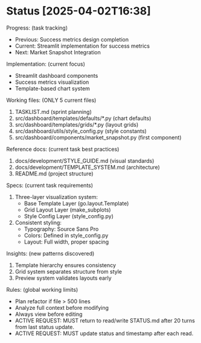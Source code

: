 # Status [2025-04-02T16:38]

Progress: (task tracking)
- Previous: Success metrics design completion
- Current: Streamlit implementation for success metrics
- Next: Market Snapshot Integration

Implementation: (current focus)
- Streamlit dashboard components
- Success metrics visualization
- Template-based chart system

Working files: (ONLY 5 current files)
1. TASKLIST.md (sprint planning)
2. src/dashboard/templates/defaults/*.py (chart defaults)
3. src/dashboard/templates/grids/*.py (layout grids)
4. src/dashboard/utils/style_config.py (style constants)
5. src/dashboard/components/market_snapshot.py (first component)

Reference docs: (current task best practices)
1. docs/development/STYLE_GUIDE.md (visual standards)
2. docs/development/TEMPLATE_SYSTEM.md (architecture)
3. README.md (project structure)

Specs: (current task requirements)
1. Three-layer visualization system:
   - Base Template Layer (go.layout.Template)
   - Grid Layout Layer (make_subplots)
   - Style Config Layer (style_config.py)
2. Consistent styling:
   - Typography: Source Sans Pro
   - Colors: Defined in style_config.py
   - Layout: Full width, proper spacing

Insights: (new patterns discovered)
1. Template hierarchy ensures consistency
2. Grid system separates structure from style
3. Preview system validates layouts early

Rules: (global working limits)
- Plan refactor if file > 500 lines
- Analyze full context before modifying
- Always view before editing
- ACTIVE REQUEST: MUST return to read/write STATUS.md after 20 turns from last status update.
- ACTIVE REQUEST: MUST update status and timestamp after each read.
